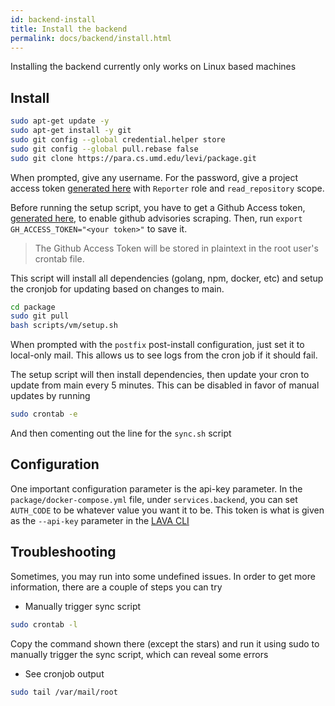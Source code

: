 ```yaml
---
id: backend-install
title: Install the backend
permalink: docs/backend/install.html
---
```


Installing the backend currently only works on Linux based machines

## Install 

```bash
sudo apt-get update -y
sudo apt-get install -y git
sudo git config --global credential.helper store
sudo git config --global pull.rebase false
sudo git clone https://para.cs.umd.edu/levi/package.git
```

When prompted, give any username. For the password, give a project access token [generated here](https://para.cs.umd.edu/levi/package/-/settings/access_tokens) with `Reporter` role and `read_repository` scope.

Before running the setup script, you have to get a Github Access token, [generated here](https://docs.github.com/en/authentication/keeping-your-account-and-data-secure/creating-a-personal-access-token), to enable github advisories scraping. Then, run `export GH_ACCESS_TOKEN="<your token>"` to save it.

> The Github Access Token will be stored in plaintext in the root user's crontab file.

This script will install all dependencies (golang, npm, docker, etc) and setup the cronjob for updating based on changes to main.

```bash
cd package
sudo git pull
bash scripts/vm/setup.sh
```

When prompted with the `postfix` post-install configuration, just set it to local-only mail. This allows us to see logs from the cron job if it should fail.

The setup script will then install dependencies, then update your cron to update from main every 5 minutes. This can be disabled in favor of manual updates by running

```bash
sudo crontab -e
```
And then comenting out the line for the `sync.sh` script

## Configuration

One important configuration parameter is the api-key parameter. In the `package/docker-compose.yml` file, under `services.backend`, you can set `AUTH_CODE` to be whatever value you want it to be. This token is what is given as the `--api-key` parameter in the [LAVA CLI](/docs/lava/usage.html)


## Troubleshooting

Sometimes, you may run into some undefined issues. In order to get more information, there are a couple of steps you can try

* Manually trigger sync script
```bash
sudo crontab -l
```
Copy the command shown there (except the stars) and run it using sudo to manually trigger the sync script, which can reveal some errors

* See cronjob output
```bash
sudo tail /var/mail/root
```